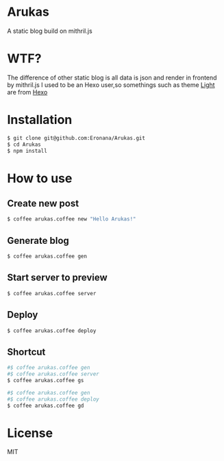 # Arukas
A static blog build on mithril.js
# WTF?
The difference of other static blog is all data is json and render in frontend by mithril.js
I used to be an Hexo user,so somethings such as theme [Light](https://github.com/hexojs/hexo-theme-light) are from [Hexo](https://github.com/hexojs/hexo)
# Installation
```bash
$ git clone git@github.com:Eronana/Arukas.git
$ cd Arukas
$ npm install
```
# How to use
## Create new post
```bash
$ coffee arukas.coffee new "Hello Arukas!"
```
## Generate blog
```bash
$ coffee arukas.coffee gen
```
## Start server to preview
```bash
$ coffee arukas.coffee server
```
## Deploy
```bash
$ coffee arukas.coffee deploy
```
## Shortcut
```bash
#$ coffee arukas.coffee gen
#$ coffee arukas.coffee server
$ coffee arukas.coffee gs
```
```bash
#$ coffee arukas.coffee gen
#$ coffee arukas.coffee deploy
$ coffee arukas.coffee gd
```
# License
MIT